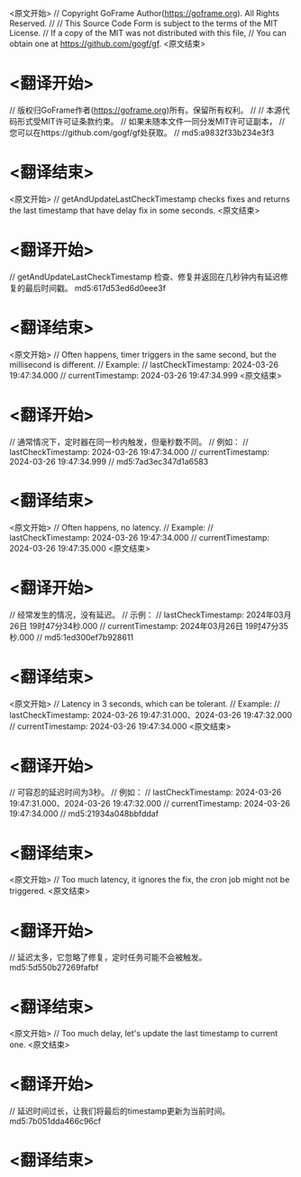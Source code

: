 
<原文开始>
// Copyright GoFrame Author(https://goframe.org). All Rights Reserved.
//
// This Source Code Form is subject to the terms of the MIT License.
// If a copy of the MIT was not distributed with this file,
// You can obtain one at https://github.com/gogf/gf.
<原文结束>

# <翻译开始>
// 版权归GoFrame作者(https://goframe.org)所有。保留所有权利。
//
// 本源代码形式受MIT许可证条款约束。
// 如果未随本文件一同分发MIT许可证副本，
// 您可以在https://github.com/gogf/gf处获取。
// md5:a9832f33b234e3f3
# <翻译结束>


<原文开始>
// getAndUpdateLastCheckTimestamp checks fixes and returns the last timestamp that have delay fix in some seconds.
<原文结束>

# <翻译开始>
// getAndUpdateLastCheckTimestamp 检查、修复并返回在几秒钟内有延迟修复的最后时间戳。 md5:617d53ed6d0eee3f
# <翻译结束>


<原文开始>
	// Often happens, timer triggers in the same second, but the millisecond is different.
	// Example:
	// lastCheckTimestamp: 2024-03-26 19:47:34.000
	// currentTimestamp:   2024-03-26 19:47:34.999
<原文结束>

# <翻译开始>
// 通常情况下，定时器在同一秒内触发，但毫秒数不同。
// 例如：
// lastCheckTimestamp: 2024-03-26 19:47:34.000
// currentTimestamp:   2024-03-26 19:47:34.999
// md5:7ad3ec347d1a6583
# <翻译结束>


<原文开始>
	// Often happens, no latency.
	// Example:
	// lastCheckTimestamp: 2024-03-26 19:47:34.000
	// currentTimestamp:   2024-03-26 19:47:35.000
<原文结束>

# <翻译开始>
// 经常发生的情况，没有延迟。
// 示例：
// lastCheckTimestamp: 2024年03月26日 19时47分34秒.000
// currentTimestamp:   2024年03月26日 19时47分35秒.000
// md5:1ed300ef7b928611
# <翻译结束>


<原文开始>
	// Latency in 3 seconds, which can be tolerant.
	// Example:
	// lastCheckTimestamp: 2024-03-26 19:47:31.000、2024-03-26 19:47:32.000
	// currentTimestamp:   2024-03-26 19:47:34.000
<原文结束>

# <翻译开始>
// 可容忍的延迟时间为3秒。
// 例如：
// lastCheckTimestamp: 2024-03-26 19:47:31.000、2024-03-26 19:47:32.000
// currentTimestamp:   2024-03-26 19:47:34.000
// md5:21934a048bbfddaf
# <翻译结束>


<原文开始>
// Too much latency, it ignores the fix, the cron job might not be triggered.
<原文结束>

# <翻译开始>
// 延迟太多，它忽略了修复，定时任务可能不会被触发。 md5:5d550b27269fafbf
# <翻译结束>


<原文开始>
// Too much delay, let's update the last timestamp to current one.
<原文结束>

# <翻译开始>
// 延迟时间过长，让我们将最后的timestamp更新为当前时间。 md5:7b051dda466c96cf
# <翻译结束>

